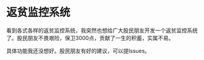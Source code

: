 # 返贫监控系统
看到各式各样的返贫监控系统，我突然也想给广大股民朋友开发一个返贫监控系统了。股民朋友不畏艰险，保卫3000点，贡献了一生的积蓄，实属不易。

具体功能我还没想好。股民朋友有好的建议，可以提Issues。
